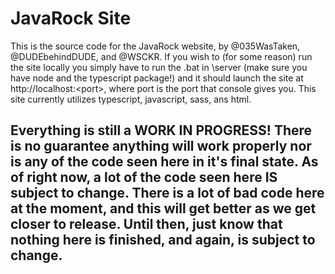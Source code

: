 # JavaRock Site
This is the source code for the JavaRock website, by @035WasTaken, @DUDEbehindDUDE, and @WSCKR. If you wish to (for some reason) run the site locally you simply have to run the .bat in \server (make sure you have node and the typescript package!) and it should launch the site at http://localhost:\<port>, where port is the port that console gives you. This site currently utilizes typescript, javascript, sass, ans html.


## Everything is still a WORK IN PROGRESS! There is no guarantee anything will work properly nor is any of the code seen here in it's final state. As of right now, a lot of the code seen here IS subject to change. There is a lot of bad code here at the moment, and this will get better as we get closer to release. Until then, just know that nothing here is finished, and again, is subject to change.

